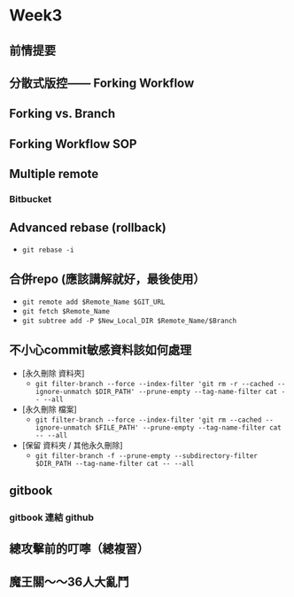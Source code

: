 # Week3

## 前情提要

## 分散式版控—— Forking Workflow

## Forking vs. Branch

## Forking Workflow SOP

## Multiple remote

### Bitbucket

## Advanced rebase (rollback)

- `git rebase -i`

## 合併repo (應該講解就好，最後使用）

- `git remote add $Remote_Name $GIT_URL`
- `git fetch $Remote_Name`
- `git subtree add -P $New_Local_DIR $Remote_Name/$Branch `

## 不小心commit敏感資料該如何處理

- [永久刪除 資料夾] 
  - `git filter-branch --force --index-filter 'git rm -r --cached --ignore-unmatch $DIR_PATH' --prune-empty --tag-name-filter cat -- --all`
- [永久刪除 檔案] 
  - `git filter-branch --force --index-filter 'git rm --cached --ignore-unmatch $FILE_PATH' --prune-empty --tag-name-filter cat -- --all`
- [保留 資料夾 / 其他永久刪除] 
  - `git filter-branch -f --prune-empty --subdirectory-filter $DIR_PATH --tag-name-filter cat -- --all`

## gitbook

### gitbook 連結 github

## 總攻擊前的叮嚀（總複習）

## 魔王關～～36人大亂鬥
